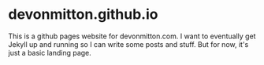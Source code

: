 # devonmitton.github.io

This is a github pages website for devonmitton.com. I want to eventually get Jekyll up and running so I can write some posts and stuff. But for now, it's just a basic landing page.
